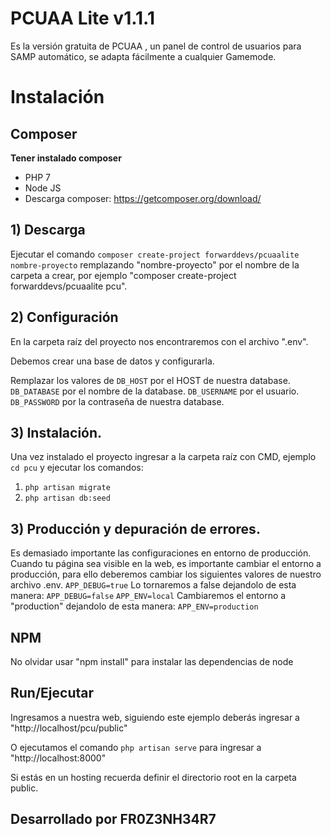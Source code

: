 # PCUAA Lite v1.1.1

Es la versión gratuita de PCUAA , un panel de control de usuarios para SAMP automático, se adapta fácilmente a cualquier Gamemode.


# Instalación

## Composer

**Tener instalado composer**
* PHP 7
* Node JS
* Descarga composer: https://getcomposer.org/download/

## 1) Descarga

Ejecutar el comando `composer create-project forwarddevs/pcuaalite nombre-proyecto` remplazando "nombre-proyecto" por el nombre de la carpeta a crear, por ejemplo "composer create-project forwarddevs/pcuaalite pcu".


## 2) Configuración

En la carpeta raíz del proyecto nos encontraremos con el archivo ".env".

Debemos crear una base de datos y configurarla.

Remplazar los valores de 
`DB_HOST` por el HOST de nuestra database.
`DB_DATABASE` por el nombre de la database.
`DB_USERNAME` por el usuario.
`DB_PASSWORD` por la contraseña de nuestra database.

## 3) Instalación.

Una vez instalado el proyecto ingresar a la carpeta raíz con CMD, ejemplo `cd pcu` y ejecutar los comandos:
1) `php artisan migrate`
2) `php artisan db:seed`

## 3) Producción y depuración de errores.

Es demasiado importante las configuraciones en entorno de producción.
Cuando tu página sea visible en la web, es importante cambiar el entorno a producción, para ello deberemos cambiar los siguientes valores de nuestro archivo .env.
`APP_DEBUG=true` Lo tornaremos a false dejandolo de esta manera: `APP_DEBUG=false`
`APP_ENV=local` Cambiaremos el entorno a "production" dejandolo de esta manera: `APP_ENV=production`

## NPM
 
No olvidar usar "npm install" para instalar las dependencias de node
## Run/Ejecutar

Ingresamos a nuestra web, siguiendo este ejemplo deberás ingresar a "http://localhost/pcu/public"

O ejecutamos el comando `php artisan serve` para ingresar a "http://localhost:8000"

Si estás en un hosting recuerda definir el directorio root en la carpeta public.

## Desarrollado por FR0Z3NH34R7
